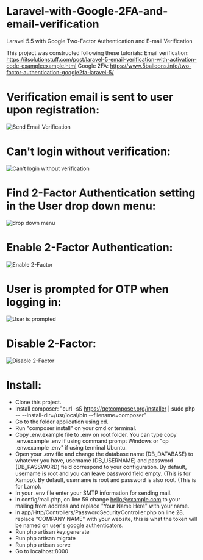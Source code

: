 # Laravel-with-Google-2FA-and-email-verification
Laravel 5.5 with Google Two-Factor Authentication and E-mail Verification

This project was constructed following these tutorials:
Email verification: https://itsolutionstuff.com/post/laravel-5-email-verification-with-activation-code-exampleexample.html
Google 2FA: https://www.5balloons.info/two-factor-authentication-google2fa-laravel-5/

# Verification email is sent to user upon registration:
![Send Email Verification](https://i.imgur.com/wgbyrzi.png)

# Can't login without verification:
![Can't login without verification](https://i.imgur.com/zpvagwF.png)

# Find 2-Factor Authentication setting in the User drop down menu:
![drop down menu](https://i.imgur.com/XnsLj7w.png)

# Enable 2-Factor Authentication:
![Enable 2-Factor](https://i.imgur.com/mx7rk2l.png)

# User is prompted for OTP when logging in:
![User is prompted](https://i.imgur.com/6baIQqV.png)

# Disable 2-Factor:
![Disable 2-Factor](https://i.imgur.com/IZAiWOE.png)



# Install:

- Clone this project.
- Install composer: "curl -sS https://getcomposer.org/installer | sudo php -- --install-dir=/usr/local/bin --filename=composer"
- Go to the folder application using cd.
- Run "composer install" on your cmd or terminal.
- Copy .env.example file to .env on root folder. You can type copy .env.example .env if using command prompt Windows or "cp .env.example .env" if using terminal Ubuntu.
- Open your .env file and change the database name (DB_DATABASE) to whatever you have, username (DB_USERNAME) and password (DB_PASSWORD) field correspond to your configuration. By default, username is root and you can leave password field empty. (This is for Xampp). By default, username is root and password is also root. (This is for Lamp).
- In your .env file enter your SMTP information for sending mail.
- in config/mail.php, on line 59 change hello@example.com to your mailing from address and replace "Your Name Here" with your name.
- in app/Http/Controllers/PasswordSecurityController.php on line 28, replace "COMPANY NAME" with your website, this is what the token will be named on user's google authenticators.
- Run php artisan key:generate
- Run php artisan migrate
- Run php artisan serve
- Go to localhost:8000


